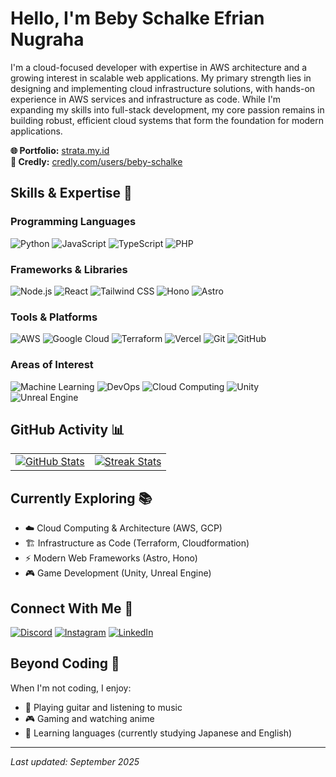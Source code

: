 # Hello, I'm Beby Schalke Efrian Nugraha

I'm a cloud-focused developer with expertise in AWS architecture and a growing interest in scalable web applications. My primary strength lies in designing and implementing cloud infrastructure solutions, with hands-on experience in AWS services and infrastructure as code. While I'm expanding my skills into full-stack development, my core passion remains in building robust, efficient cloud systems that form the foundation for modern applications.

**🌐 Portfolio:** [strata.my.id](https://strata.my.id)  
**📜 Credly:** [credly.com/users/beby-schalke](https://www.credly.com/users/beby-schalke)

## Skills & Expertise 🚀

### Programming Languages
![Python](https://img.shields.io/badge/Python-3776AB?style=flat&logo=python&logoColor=white)
![JavaScript](https://img.shields.io/badge/JavaScript-F7DF1E?style=flat&logo=javascript&logoColor=black)
![TypeScript](https://img.shields.io/badge/TypeScript-3178C6?style=flat&logo=typescript&logoColor=white)
![PHP](https://img.shields.io/badge/PHP-777BB4?style=flat&logo=php&logoColor=white)

### Frameworks & Libraries
![Node.js](https://img.shields.io/badge/Node.js-339933?style=flat&logo=node.js&logoColor=white)
![React](https://img.shields.io/badge/React-61DAFB?style=flat&logo=react&logoColor=black)
![Tailwind CSS](https://img.shields.io/badge/Tailwind_CSS-38B2AC?style=flat&logo=tailwind-css&logoColor=white)
![Hono](https://img.shields.io/badge/Hono-FF6E30?style=flat&logo=hono&logoColor=white)
![Astro](https://img.shields.io/badge/Astro-FF5D01?style=flat&logo=astro&logoColor=white)

### Tools & Platforms
![AWS](https://img.shields.io/badge/AWS-232F3E?style=flat&logo=amazon-aws&logoColor=white)
![Google Cloud](https://img.shields.io/badge/Google_Cloud-4285F4?style=flat&logo=google-cloud&logoColor=white)
![Terraform](https://img.shields.io/badge/Terraform-7B42BC?style=flat&logo=terraform&logoColor=white)
![Vercel](https://img.shields.io/badge/Vercel-000000?style=flat&logo=vercel&logoColor=white)
![Git](https://img.shields.io/badge/Git-F05032?style=flat&logo=git&logoColor=white)
![GitHub](https://img.shields.io/badge/GitHub-181717?style=flat&logo=github&logoColor=white)

### Areas of Interest
![Machine Learning](https://img.shields.io/badge/Machine_Learning-FF6F00?style=flat&logo=tensorflow&logoColor=white)
![DevOps](https://img.shields.io/badge/DevOps-007396?style=flat&logo=devops&logoColor=white)
![Cloud Computing](https://img.shields.io/badge/Cloud_Computing-FF9900?style=flat&logo=cloud&logoColor=white)
![Unity](https://img.shields.io/badge/Unity-000000?style=flat&logo=unity&logoColor=white)
![Unreal Engine](https://img.shields.io/badge/Unreal_Engine-313131?style=flat&logo=unreal-engine&logoColor=white)

## GitHub Activity 📊

| | |
| :---: | :---: |
| [![GitHub Stats](https://github-readme-stats.vercel.app/api?username=desxtra&show_icons=true&theme=tokyonight)](https://github.com/desxtra) | [![Streak Stats](https://github-readme-streak-stats.herokuapp.com/?user=desxtra&theme=tokyonight)](https://github.com/desxtra) |

## Currently Exploring 📚

- ☁️ Cloud Computing & Architecture (AWS, GCP)
- 🏗️ Infrastructure as Code (Terraform, Cloudformation)
- ⚡ Modern Web Frameworks (Astro, Hono)
- 🎮 Game Development (Unity, Unreal Engine)

## Connect With Me 🤝

[![Discord](https://img.shields.io/badge/Discord-7289DA?style=for-the-badge&logo=discord&logoColor=white)](https://discord.com/users/destraxion)
[![Instagram](https://img.shields.io/badge/Instagram-E4405F?style=for-the-badge&logo=instagram&logoColor=white)](https://instagram.com/destraxion)
[![LinkedIn](https://img.shields.io/badge/LinkedIn-0077B5?style=for-the-badge&logo=linkedin&logoColor=white)](https://linkedin.com/in/beby-schalke)

## Beyond Coding 🎸

When I'm not coding, I enjoy:
- 🎸 Playing guitar and listening to music
- 🎮 Gaming and watching anime
- 📗 Learning languages (currently studying Japanese and English)

---

*Last updated: September 2025*
